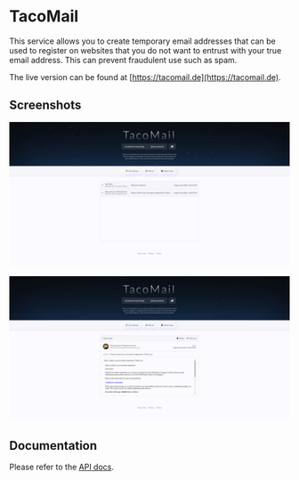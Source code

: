 # TacoMail
This service allows you to create temporary email addresses that can be used to register on websites that you do not want to entrust with your true email address. This can prevent fraudulent use such as spam.

The live version can be found at [https://tacomail.de](https://tacomail.de).

## Screenshots
![Screenshot 1](assets/screenshot_1.png)

![Screenshot 2](assets/screenshot_2.png)

## Documentation
Please refer to the [API docs](docs/API.md).